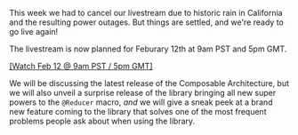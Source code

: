 This week we had to cancel our livestream due to historic rain in California and the resulting
power outages. But things are settled, and we're ready to go live again!

The livestream is now planned for Feburary 12th at 9am PST and 5pm GMT.

[[Watch Feb 12 @ 9am PST / 5pm GMT]](/live)

We will be discussing the latest release of the Composable Architecture, but we will also unveil a
surprise release of the library bringing all new super powers to the `@Reducer` macro, _and_ we
will give a sneak peek at a brand new feature coming to the library that solves one of the most 
frequent problems people ask about when using the library.
